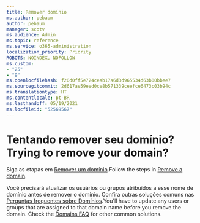 ```yaml
---
title: Remover domínio
ms.author: pebaum
author: pebaum
manager: scotv
ms.audience: Admin
ms.topic: reference
ms.service: o365-administration
localization_priority: Priority
ROBOTS: NOINDEX, NOFOLLOW
ms.custom:
- "25"
- "9"
ms.openlocfilehash: f20d0ff5e724ceab17a6d3d965534d63b00bbee7
ms.sourcegitcommit: 2d617ae59eed0ce8b571339ceefce6473c03b94c
ms.translationtype: HT
ms.contentlocale: pt-BR
ms.lasthandoff: 05/19/2021
ms.locfileid: "52569567"
---
```

# <a name="trying-to-remove-your-domain"></a><span data-ttu-id="57cce-102">Tentando remover seu domínio?</span><span class="sxs-lookup"><span data-stu-id="57cce-102">Trying to remove your domain?</span></span>

<span data-ttu-id="57cce-103">Siga as etapas em [Remover um domínio](/microsoft-365/admin/get-help-with-domains/remove-a-domain).</span><span class="sxs-lookup"><span data-stu-id="57cce-103">Follow the steps in [Remove a domain](/microsoft-365/admin/get-help-with-domains/remove-a-domain).</span></span>
  
<span data-ttu-id="57cce-p101">Você precisará atualizar os usuários ou grupos atribuídos a esse nome de domínio antes de remover o domínio. Confira outras soluções comuns nas [Perguntas frequentes sobre Domínios](/microsoft-365/admin/setup/domains-faq).</span><span class="sxs-lookup"><span data-stu-id="57cce-p101">You'll have to update any users or groups that are assigned to that domain name before you remove the domain. Check the [Domains FAQ](/microsoft-365/admin/setup/domains-faq) for other common solutions.</span></span>
  